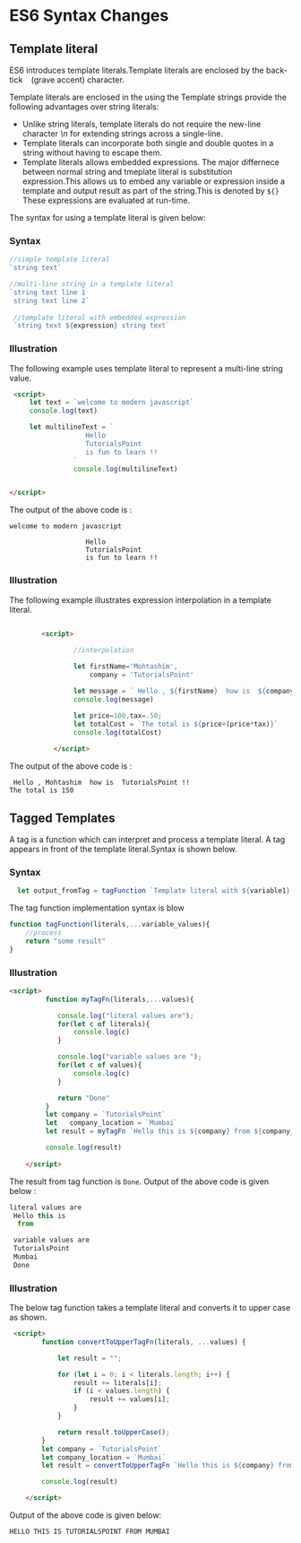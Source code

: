 
# ES6 Syntax Changes

## Template literal

ES6 introduces template literals.Template literals are enclosed by the back-tick ` ` (grave accent)  character.

Template literals are enclosed in the  using the Template strings provide the following advantages over string literals: 
- Unlike string literals, template literals do not require the new-line character *\n* for extending strings across a single-line.
- Template literals can incorporate both single and double quotes in a string without having to escape them.
- Template literals allows embedded expressions. The major differnece between normal string and tmeplate literal is substitution expression.This allows us to embed any variable or expression inside a template and output result as part of the string.This is denoted by `${}` These expressions are evaluated at run-time. 

The syntax for using  a template literal is given below: 

### Syntax

```js
//simple template literal
`string text`

//multi-line string in a template literal
`string text line 1
 string text line 2`
 
 //template literal with embedded expression
 `string text ${expression} string text`

```

### Illustration

The following example uses template literal to represent a multi-line string value. 

```html
 <script>
     let text = `welcome to modern javascript`
     console.log(text)

     let multilineText = `
                   Hello 
                   TutorialsPoint
                   is fun to learn !!
                `
                console.log(multilineText)


</script>

```

The output of the above code is : 

```
welcome to modern javascript

                   Hello 
                   TutorialsPoint
                   is fun to learn !!
```

### Illustration

The following example illustrates expression interpolation in  a template literal.

```html

        <script>
                
                //interpolation

                let firstName='Mohtashim',
                    company = 'TutorialsPoint'

                let message = ` Hello , ${firstName}  how is  ${company} !!`
                console.log(message)

                let price=100,tax=.50;
                let totalCost = `The total is ${price+(price*tax)}`
                console.log(totalCost)
                 
           </script>
```

The output of the above code is : 

```
 Hello , Mohtashim  how is  TutorialsPoint !!
The total is 150
```

## Tagged Templates

 A tag is a function which can interpret and process a template literal. A tag appears in front  of the  template literal.Syntax is shown below.
 
 ### Syntax

 ```js
   let output_fromTag = tagFunction `Template literal with ${variable1} , ${variable2}`
 ```

The tag function implementation syntax is blow

```js
function tagFunction(literals,...variable_values){
    //process
    return "some result"
}

```

### Illustration


```html
<script>
         function myTagFn(literals,...values){

            console.log("literal values are");
            for(let c of literals){
                console.log(c)
            }

            console.log("variable values are ");
            for(let c of values){
                console.log(c)
            }

            return "Done"
         }
         let company = `TutorialsPoint`
         let   company_location = `Mumbai`
         let result = myTagFn `Hello this is ${company} from ${company_location}`

         console.log(result)
        
    </script>

```

The result from tag function is `Done`. Output of the above code is given below :

```js
literal values are
 Hello this is 
  from

 variable values are 
 TutorialsPoint
 Mumbai
 Done

```


### Illustration

The below tag function takes a template literal and converts it to upper case as shown.

```html
 <script>
        function convertToUpperTagFn(literals, ...values) {

            let result = "";

            for (let i = 0; i < literals.length; i++) {
                result += literals[i];
                if (i < values.length) {
                    result += values[i];
                }
            }

            return result.toUpperCase();
        }
        let company = `TutorialsPoint`
        let company_location = `Mumbai`
        let result = convertToUpperTagFn `Hello this is ${company} from ${company_location}`

        console.log(result)

    </script>


```

Output of the above code is given below: 

`HELLO THIS IS TUTORIALSPOINT FROM MUMBAI`
